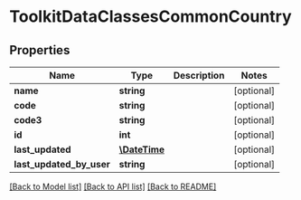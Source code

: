 # ToolkitDataClassesCommonCountry

## Properties
Name | Type | Description | Notes
------------ | ------------- | ------------- | -------------
**name** | **string** |  | [optional] 
**code** | **string** |  | [optional] 
**code3** | **string** |  | [optional] 
**id** | **int** |  | [optional] 
**last_updated** | [**\DateTime**](\DateTime.md) |  | [optional] 
**last_updated_by_user** | **string** |  | [optional] 

[[Back to Model list]](../README.md#documentation-for-models) [[Back to API list]](../README.md#documentation-for-api-endpoints) [[Back to README]](../README.md)


